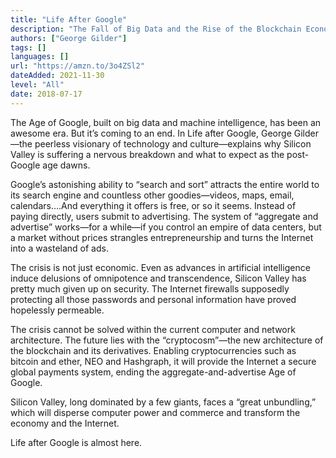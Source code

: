 ```yaml
---
title: "Life After Google"
description: "The Fall of Big Data and the Rise of the Blockchain Economy"
authors: ["George Gilder"]
tags: []
languages: []
url: "https://amzn.to/3o4ZSl2"
dateAdded: 2021-11-30
level: "All"
date: 2018-07-17
---
```


The Age of Google, built on big data and machine intelligence, has been an awesome era. But it’s coming to an end. In Life after Google, George Gilder—the peerless visionary of technology and culture—explains why Silicon Valley is suffering a nervous breakdown and what to expect as the post-Google age dawns.

Google’s astonishing ability to “search and sort” attracts the entire world to its search engine and countless other goodies—videos, maps, email, calendars….And everything it offers is free, or so it seems. Instead of paying directly, users submit to advertising. The system of “aggregate and advertise” works—for a while—if you control an empire of data centers, but a market without prices strangles entrepreneurship and turns the Internet into a wasteland of ads.

The crisis is not just economic. Even as advances in artificial intelligence induce delusions of omnipotence and transcendence, Silicon Valley has pretty much given up on security. The Internet firewalls supposedly protecting all those passwords and personal information have proved hopelessly permeable.

The crisis cannot be solved within the current computer and network architecture. The future lies with the “cryptocosm”—the new architecture of the blockchain and its derivatives. Enabling cryptocurrencies such as bitcoin and ether, NEO and Hashgraph, it will provide the Internet a secure global payments system, ending the aggregate-and-advertise Age of Google.

Silicon Valley, long dominated by a few giants, faces a “great unbundling,” which will disperse computer power and commerce and transform the economy and the Internet.

Life after Google is almost here.
